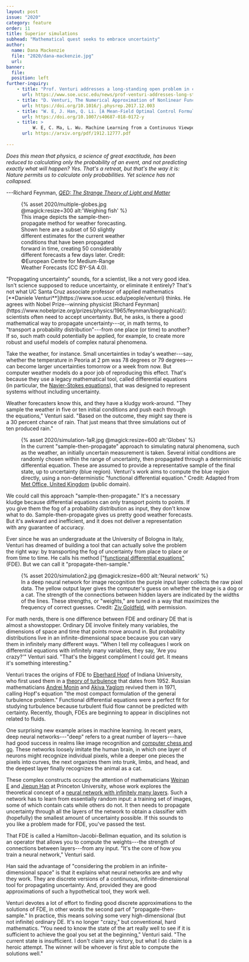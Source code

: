 ```yaml
---
layout: post
issue: "2020"
category: feature
order: 11
title: Superior simulations
subhead: "Mathematical quest seeks to embrace uncertainty"
author:
  name: Dana Mackenzie
  file: "2020/dana-mackenzie.jpg"
  url: 
banner:
  file: 
  position: left
further-inquiry:
    - title: "Prof. Venturi addresses a long-standing open problem in computational mathematics. An attempt to explain Venturi's work in lay terms."
      url: https://www.soe.ucsc.edu/news/prof-venturi-addresses-long-standing-open-problem-computational-mathematics
    - title: "D. Venturi, The Numerical Approximation of Nonlinear Functionals and Functional Differential Equations. <em>Physics Reports</em> 732, 18 February 2018, 1-102. With 100 pages of extremely dense mathematics, this is Venturi's <em>magnum opus</em>. It's not for the faint-hearted, but it cites many examples of functional differential equations and explains some of Venturi's numerical methods."
      url: https://doi.org/10.1016/j.physrep.2017.12.003
    - title: "W. E, J. Han, Q. Li. [A Mean-Field Optimal Control Formulation of Deep Learning. Research in the Mathematical Sciences 6, article 10 (2019). Presents Weinan E's approach to deep neural networks using a functional differential equation of the Hamilton-Jacobi-Bellman type."
      url: https://doi.org/10.1007/s40687-018-0172-y
    - title: >
          W. E, C. Ma, L. Wu. Machine Learning from a Continuous Viewpoint. arXiv:1912.12777v1 [math.NA] 30 Dec 2019. Note particularly the "Discussion" section of this preprint, which explains E's view of neural networks as a discrete realization of a continuous flow in an infinite-dimensional space [PDF]
      url: https://arxiv.org/pdf/1912.12777.pdf
    
---
```


*Does this mean that physics, a science of great exactitude, has been
reduced to calculating only the probability of an event, and not
predicting exactly what will happen? Yes. That\'s a retreat, but that\'s
the way it is: Nature permits us to calculate only probabilities. Yet
science has not collapsed.*

---Richard Feynman, [*QED: The Strange Theory of Light and
Matter*](https://press.princeton.edu/books/paperback/9780691164090/qed)
<figure class="left" style="width:300px;">
  {% asset 2020/multiple-globes.jpg @magick:resize=300 alt:'Weighing fish' %}<figcaption>This image depicts the sample-then-propagate method for weather forecasting. Shown here are a subset of 50 slightly different estimates for the current weather conditions that have been propagated forward in time, creating 50 considerably different forecasts a few days later. Credit: ©European Centre for Medium-Range Weather Forecasts (CC BY-SA
4.0).</figcaption>
</figure>
"Propagating uncertainty" sounds, for a scientist, like a not very good
idea. Isn't science supposed to reduce uncertainty, or eliminate it
entirely? That's not what UC Santa Cruz associate professor of applied
mathematics [**Daniele
Venturi**](https://www.soe.ucsc.edu/people/venturi) thinks.
He agrees with Nobel Prize--winning physicist [Richard
Feynman](https://www.nobelprize.org/prizes/physics/1965/feynman/biographical/):
scientists often need to accept uncertainty. But, he asks, is there a
good mathematical way to propagate uncertainty---or, in math terms, to
"transport a probability distribution"---from one place (or time) to
another? If so, such math could potentially be applied, for example, to
create more robust and useful models of complex natural phenomena.

Take the weather, for instance. Small uncertainties in today's
weather---say, whether the temperature in Peoria at 2 pm was 78 degrees
or 79 degrees---can become larger uncertainties tomorrow or a week from
now. But computer weather models do a poor job of reproducing this
effect. That's because they use a legacy mathematical tool, called
differential equations (in particular, the [Navier-Stokes
equations](https://en.wikipedia.org/wiki/Navier-Stokes_equations)),
that was designed to represent systems without including uncertainty.

Weather forecasters know this, and they have a kludgy work-around. "They
sample the weather in five or ten initial conditions and push each
through the equations," Venturi said. "Based on the outcome, they might
say there is a 30 percent chance of rain. That just means that three
simulations out of ten produced rain."
<figure class="" style="width:600px;">
  {% asset 2020/simulation-1aR.jpg @magick:resize=600 alt:'Globes' %}<figcaption>In the current &quot;sample-then-propagate&quot; approach to simulating natural
phenomena, such as the weather, an initially uncertain measurement is
taken. Several initial conditions are randomly chosen within the range
of uncertainty, then propagated through a deterministic differential
equation. These are assumed to provide a representative sample of the
final state, up to uncertainty (blue region). Venturi&#39;s work aims to
compute the blue region directly, using a non-deterministic &quot;functional
differential equation.&quot; Credit: Adapted from <a href="https://www.metoffice.gov.uk/research/weather/ensemble-forecasting/what-is-an-ensemble-forecast">Met Office, United
Kingdom</a>
(public domain).
</figcaption>
</figure>
We could call this approach "sample-then-propagate." It's a necessary
kludge because differential equations can only transport points to
points. If you give them the fog of a probability distribution as input,
they don't know what to do. Sample-then-propagate gives us pretty good
weather forecasts. But it's awkward and inefficient, and it does not
deliver a representation with any guarantee of accuracy.

Ever since he was an undergraduate at the University of Bologna in
Italy, Venturi has dreamed of building a tool that can actually solve
the problem the right way: by transporting the fog of uncertainty from
place to place or from time to time. He calls his method ["[functional
differential
equations"](https://en.wikipedia.org/wiki/Functional_differential_equation)
(FDE). But we can call it "propagate-then-sample."
<figure class="" style="width:600px;">
  {% asset 2020/simulation2.jpg @magick:resize=600 alt:'Neural network' %}<figcaption>In a deep neural network for image recognition the purple input layer
collects the raw pixel data. The yellow output layer gives the
computer&#39;s guess on whether the image is a dog or a cat. The strength of
the connections between hidden layers are indicated by the widths of the
lines. These strengths, or &quot;weights,&quot; are tuned in a way that maximizes
the frequency of correct guesses. Credit: <a href="https://www.ece.cornell.edu/faculty-directory/ziv-goldfeld">Ziv
Goldfeld</a>,
with permission.</figcaption>
</figure>
For math nerds, there is one difference between FDE and ordinary DE that is almost a showstopper. Ordinary DE involve finitely many variables, the dimensions of space and time that points move around in. But probability distributions live in an infinite-dimensional space because
you can vary them in infinitely many different ways. "When I tell my
colleagues I work on differential equations with infinitely many
variables, they say, 'Are you crazy?'" Venturi said. "That's the biggest
compliment I could get. It means it's something interesting."

Venturi traces the origins of FDE to [Eberhard
Hopf](https://en.wikipedia.org/wiki/Eberhard_Hopf) of
Indiana University, who first used them in a [theory of
turbulence](https://www.jstor.org/stable/24900259) that
dates from 1952. Russian mathematicians [Andrei
Monin](https://en.wikipedia.org/wiki/Andrei_Monin) and
[Akiva Yaglom](https://en.wikipedia.org/wiki/Akiva_Yaglom)
revived them in 1971, calling Hopf's equation "the most compact
formulation of the general turbulence problem." Functional differential
equations were a perfect fit for studying turbulence because turbulent
fluid flow cannot be predicted with certainty. Recently, though, FDEs
are beginning to appear in disciplines not related to fluids.

One surprising new example arises in machine learning. In recent years,
deep neural networks---"deep" refers to a great number of layers---have
had good success in realms like image recognition and [computer chess
and
go](http://sciencemag.org/news/2016/03/update-why-week-s-man-versus-machine-go-match-doesn-t-matter-and-what-does).
These networks loosely imitate the human brain, in which one layer of
neurons might recognize individual pixels, while a deeper one pieces the
pixels into curves, the next organizes them into trunk, limbs, and head,
and the deepest layer finally recognizes the animal as a cat.

These complex constructs occupy the attention of mathematicians [Weinan
E](https://web.math.princeton.edu/~weinan) and [Jiequn
Han](https://web.math.princeton.edu/~jiequnh) at Princeton
University, whose work explores the theoretical concept of a [neural
network with infinitely many
layers](http://arxiv.org/pdf/1912.12777.pdf). Such a
network has to learn from essentially random input: a training set of
images, some of which contain cats while others do not. It then needs to
propagate uncertainty through all the layers of the network to obtain a
classifier with (hopefully) the smallest amount of uncertainty possible.
If this sounds to you like a problem made for FDE, you've passed the
test.

That FDE is called a Hamilton-Jacobi-Bellman equation, and its solution
is an operator that allows you to compute the weights---the strength of
connections between layers---from any input. "It's the core of how you
train a neural network," Venturi said.

Han said the advantage of "considering the problem in an
infinite-dimensional space" is that it explains what neural networks are
and why they work. They are discrete versions of a continuous,
infinite-dimensional tool for propagating uncertainty. And, provided
they are good approximations of such a hypothetical tool, they work
well.

Venturi devotes a lot of effort to finding good discrete approximations
to the solutions of FDE, in other words the second part of
"propagate-then-sample." In practice, this means solving some very
high-dimensional (but not infinite) ordinary DE. It's no longer "crazy,"
but conventional, hard mathematics. "You need to know the state of the
art really well to see if it is sufficient to achieve the goal you set
at the beginning," Venturi said. "The current state is insufficient. I
don't claim any victory, but what I do claim is a heroic attempt. The
winner will be whoever is first able to compute the solutions well."
